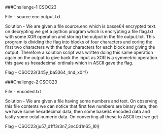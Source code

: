 ###Challenge-1 CSOC23

File - source.enc
       output.txt

Solution - We are given a file source.enc which is basse64 encrypted text. on decrypting we get a python program which is encrypting a file flag.txt with some XOR operation and storing the output in the file output.txt. This program is dividing the flag into blocks of four characters and xoring the first two characters with the four characters for each block and giving the output. Therefore a solution script was written doing this same operation again on the output to give back the input as XOR is a symmetric operation. this gave us hexadecimal ordinals which in ASCII gave the flag.

Flag - CSOC23{345y_ba5364_4nd_x0r?}



###Challenge-2 CSOC23

File - encoded.txt

Solution - We are given a file having some numbers and text. On observing this file contents we can notice that first few numbers are binary data, then we have some hexadecimal data, then some base64 encoded data and lastly some octal numeric data. On converting all these to ASCII text we get 

Flag - CSOC23{ju57_d1ff3r3n7_3nc0d1n65_l0l}